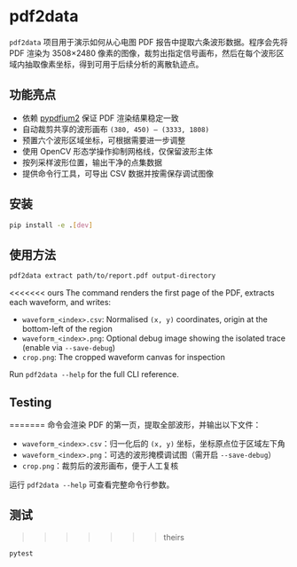 # pdf2data

`pdf2data` 项目用于演示如何从心电图 PDF 报告中提取六条波形数据。程序会先将 PDF 渲染为 3508×2480 像素的图像，裁剪出指定信号画布，然后在每个波形区域内抽取像素坐标，得到可用于后续分析的离散轨迹点。

## 功能亮点

- 依赖 [pypdfium2](https://pypi.org/project/pypdfium2/) 保证 PDF 渲染结果稳定一致
- 自动裁剪共享的波形画布 `(380, 450) – (3333, 1808)`
- 预置六个波形区域坐标，可根据需要进一步调整
- 使用 OpenCV 形态学操作抑制网格线，仅保留波形主体
- 按列采样波形位置，输出干净的点集数据
- 提供命令行工具，可导出 CSV 数据并按需保存调试图像

## 安装

```bash
pip install -e .[dev]
```

## 使用方法

```bash
pdf2data extract path/to/report.pdf output-directory
```

<<<<<<< ours
The command renders the first page of the PDF, extracts each waveform, and writes:

- `waveform_<index>.csv`: Normalised `(x, y)` coordinates, origin at the bottom-left of the region
- `waveform_<index>.png`: Optional debug image showing the isolated trace (enable via `--save-debug`)
- `crop.png`: The cropped waveform canvas for inspection

Run `pdf2data --help` for the full CLI reference.

## Testing

=======
命令会渲染 PDF 的第一页，提取全部波形，并输出以下文件：

- `waveform_<index>.csv`：归一化后的 `(x, y)` 坐标，坐标原点位于区域左下角
- `waveform_<index>.png`：可选的波形掩模调试图（需开启 `--save-debug`）
- `crop.png`：裁剪后的波形画布，便于人工复核

运行 `pdf2data --help` 可查看完整命令行参数。

## 测试

>>>>>>> theirs
>>>>>>>
>>>>>>
>>>>>
>>>>
>>>
>>

```bash
pytest
```
